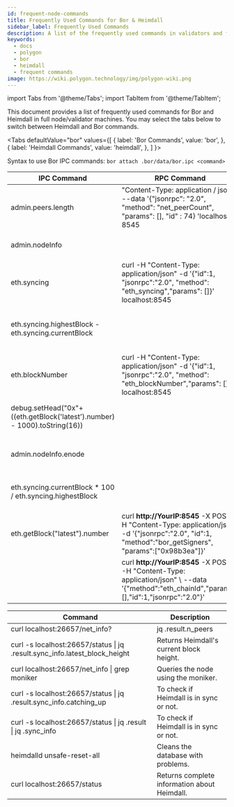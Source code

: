 ```yaml
---
id: frequent-node-commands
title: Frequently Used Commands for Bor & Heimdall
sidebar_label: Frequently Used Commands
description: A list of the frequently used commands in validators and full nodes for Bor and Heimdall.
keywords:
  - docs
  - polygon
  - bor
  - heimdall
  - frequent commands
image: https://wiki.polygon.technology/img/polygon-wiki.png
---
```


import Tabs from '@theme/Tabs';
import TabItem from '@theme/TabItem';

This document provides a list of frequently used commands for Bor and Heimdall in full node/validator machines. You may select the tabs below to switch between Heimdall and Bor commands.

<Tabs
  defaultValue="bor"
  values={[
    { label: 'Bor Commands', value: 'bor', },
    { label: 'Heimdall Commands', value: 'heimdall', },
  ]
}>
<TabItem value="bor">

Syntax to use Bor IPC commands: ```bor attach .bor/data/bor.ipc <command>```

| IPC Command            | RPC Command                          | Description      |
| ---------------------- | ------------------------------------ | ---------------- |
| admin.peers.length   | "Content-Type: application / json" --data '{"jsonrpc": "2.0", "method": "net_peerCount", "params": [], "id" : 74} 'localhost: 8545 | Returns the number of peers connected with the node. |
| admin.nodeInfo       |                     | Returns the node information. |
| eth.syncing          | curl -H "Content-Type: application/json" -d '{"id":1, "jsonrpc":"2.0", "method": "eth_syncing","params": []}' localhost:8545 | Returns `true` if the node is not syncing, else `false`. |
| eth.syncing.highestBlock - eth.syncing.currentBlock  |   | Checks the current block of your node vs the highest block. |
| eth.blockNumber      | curl -H "Content-Type: application/json" -d '{"id":1, "jsonrpc":"2.0", "method": "eth_blockNumber","params": []}' localhost:8545 | Returns the block number processed by the node. |
| debug.setHead("0x"+((eth.getBlock('latest').number) - 1000).toString(16))  |   | Use this command to rewind back to 1000 blocks. |
| admin.nodeInfo.enode |   | Returns the public enode URL for the node. |
| eth.syncing.currentBlock * 100 / eth.syncing.highestBlock  |     | Returns the remaining % for block synchronization. |
| eth.getBlock("latest").number  | curl **http://YourIP:8545** -X POST -H "Content-Type: application/json" -d '{"jsonrpc":"2.0", "id":1, "method":"bor_getSigners", "params":["0x98b3ea"]}' | Queries height of the Bor block. |
|    | curl **http://YourIP:8545** -X POST \ -H "Content-Type: application/json" \ --data '{"method":"eth_chainId","params":[],"id":1,"jsonrpc":"2.0"}' | Get the `chainID`.   |

</TabItem>
<TabItem value="heimdall">

| Command                        | Description                       |
| ------------------------------ | --------------------------------- |
| curl localhost:26657/net_info? | jq .result.n_peers | Returns the number of connected peers. |
| curl -s localhost:26657/status \| jq .result.sync_info.latest_block_height | Returns Heimdall's current block height. |
| curl localhost:26657/net_info \| grep moniker | Queries the node using the moniker. |
| curl -s localhost:26657/status \| jq .result.sync_info.catching_up | To check if Heimdall is in sync or not. |
| curl -s localhost:26657/status \| jq .result \| jq .sync_info | To check if Heimdall is in sync or not. |
| heimdalld unsafe-reset-all | Cleans the database with problems. |
| curl localhost:26657/status | Returns complete information about Heimdall. |

</TabItem>
</Tabs>